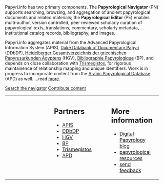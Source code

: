 <span class="papyriDotInfo">Papyri.info</span> has two primary components. The **Papyrological Navigator** (PN) supports searching, browsing, and aggregation of ancient papyrological documents and related materials; the **Papyrological Editor** (PE) enables multi-author, version controlled, peer reviewed scholarly curation of papyrological texts, translations, commentary, scholarly metadata, institutional catalog records, bibliography, and images. 

Papyri.info aggregates material from the Advanced Papyrological Information System 
(APIS), [Duke Databank of Documentary Papyri](ddbdp) (DDbDP), [Heidelberger Gesamtverzeichnis der griechischen Papyrusurkunden Ägyptens](http://www.rzuser.uni-heidelberg.de/~gv0/) (HGV), [Bibliographie Papyrologique](http://www.ulb.ac.be/philo/cpeg/bp.htm) (BP), and depends on close collaboration with  [Trismegistos](http://www.trismegistos.org/), for rigorous maintainence of relationship mapping and unique identifiers. Work is in progress to incorporate content from the [Arabic Papyrological Database](http://orientw.uzh.ch:8080/apd/project.jsp) (APD) as well. ...read [more](docs/about).


<div id="search"> 
  <a href="/search" id="searchbutton">Search the navigator</a>
  <a href="/editor" id="editorbutton">Contribute content</a>
</div>

<table width="100%">
  <tr>
    <td width="50%" valign="top" style="padding-left:10em;padding-right:2em;"><h2>Partners</h2>
    <ul class="about">
      <li><a href="docs/apis" title="learn about the Advanced Papyrological Information System">APIS</a></li>
      <li><a href="/docs/ddbdp" title="learn about the Duke Databank of Documentary Papyri">DDbDP</a></li>
      <li><a href="http://www.rzuser.uni-heidelberg.de/%7Egv0/" title="learn about the Heidelberger Gesamtverzeichnis der griechischen Papyrusurkunden Ägyptens">HGV</a></li>
      <li><a href="http://www.ulb.ac.be/philo/cpeg/bp.htm" title="learn about the Bibliographie Papyrologique">BP</a></li>
      <li><a href="http://www.trismegistos.org/" title="learn about the Trismegistos project">Trismegistos</a></li>
      <li><a href="http://www.ori.uzh.ch/apd" title="learn about the Arabic Papyrological Database">APD</a></li>
    </ul></td>
    <td width="50%" valign="top" style="padding-left:2em;padding-right:10em;"><h2>More information</h2>
    <ul class="about">
      <li><a href="http://digitalpapyrology.blogspot.com/">Digital Papyrology blog</a></li> 
      <li><a href="/docs/resources">papyrological resources</a></li>
      <li><a href="feedback.html">send feedback</a></li>
    </ul></td>
  </tr>
</table>
